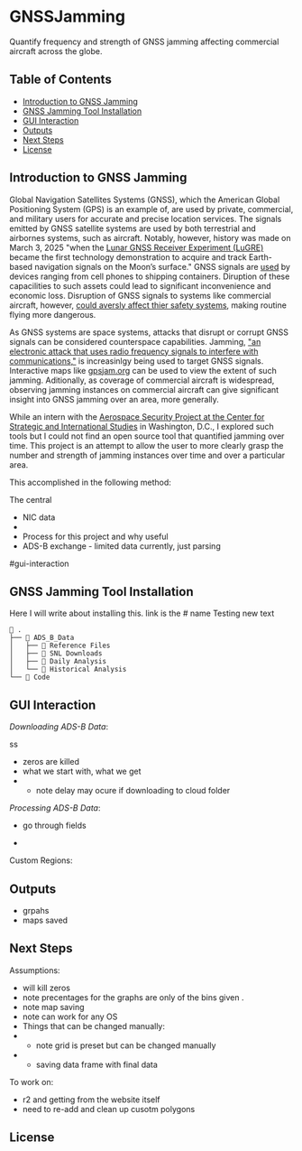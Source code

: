 # GNSSJamming
Quantify frequency and strength of GNSS jamming affecting commercial aircraft across the globe.

## Table of Contents
- [Introduction to GNSS Jamming](#introduction-to-gnss-jamming)
- [GNSS Jamming Tool Installation](#gnss-jamming-tool-installation)
- [GUI Interaction](#gui-interaction)
- [Outputs](#outputs)
- [Next Steps](#next-steps)
- [License](#license)


## Introduction to GNSS Jamming
Global Navigation Satellites Systems (GNSS), which the American Global Positioning System (GPS) is an example of, are used by private, commercial, and military users for accurate and precise location services. The signals emitted by GNSS satellite systems are used by both terrestrial and airbornes systems, such as aircraft. Notably, however, history was made on March 3, 2025 "when the [Lunar GNSS Receiver Experiment (LuGRE)](https://www.nasa.gov/directorates/somd/space-communications-navigation-program/nasa-successfully-acquires-gps-signals-on-moon/#:~:text=NASA%20and%20the%20Italian%20Space,signals%20on%20the%20Moon's%20surface.) became the first technology demonstration to acquire and track Earth-based navigation signals on the Moon’s surface." GNSS signals are [used](https://www.gps.gov/applications/) by devices ranging from cell phones to shipping containers. Diruption of these capacilities to such assets could lead to significant inconvenience and economic loss. Disruption of GNSS signals to systems like commercial aircraft, however, [could aversly affect thier safety systems](https://www.csis.org/events/what-are-impacts-gps-jamming-and-spoofing-civilians), making routine flying more dangerous. 

As GNSS systems are space systems, attacks that disrupt or corrupt GNSS signals can be considered counterspace capabilities. Jamming, ["an electronic attack that uses radio frequency signals to interfere with communications,"](https://aerospace.csis.org/aerospace101/counterspace-weapons-101/) is increasinlgy being used to target GNSS signals. Interactive maps like [gpsjam.org](https://gpsjam.org/) can be used to view the extent of such jamming. Aditionally, as coverage of commercial aircraft is widespread, observing jamming instances on commercial aircraft can give significant insight into GNSS jamming over an area, more generally.

While an intern with the [Aerospace Security Project at the Center for Strategic and International Studies](https://www.csis.org/programs/aerospace-security-project) in Washington, D.C., I explored such tools but I could not find an open source tool that quantified jamming over time. This project is an attempt to allow the user to more clearly grasp the number and strength of jamming instances over time and over a particular area. 

This accomplished in the following method:
 

The central 
- NIC data
- 
- Process for this project and why useful
- ADS-B exchange - limited data currently, just parsing

#gui-interaction
## GNSS Jamming Tool Installation
Here I will write about installing this. link is the # name
Testing new text 

```
📁 .
├── 📁 ADS_B_Data
│   ├── 📁 Reference Files	
│   ├── 📁 SNL Downloads
│   ├── 📁 Daily Analysis
│   └── 📁 Historical Analysis
└── 📁 Code
```

## GUI Interaction 
_Downloading ADS-B Data_: 

ss
- zeros are killed
- what we start with, what we get
- - note delay may ocure if downloading to cloud folder


_Processing ADS-B Data_:
- go through fields

- 



Custom Regions:

## Outputs
- grpahs
- maps saved

## Next Steps
Assumptions: 
- will kill zeros
- note precentages for the graphs are only of the bins given .
- note map saving
- note can work for any OS
- Things that can be changed manually:
-   - note grid is preset but can be changed manually
-   - saving data frame with final data
 
To work on: 
- r2 and getting from the website itself
- need to re-add and clean up cusotm polygons

## License
